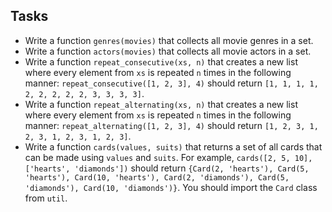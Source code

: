 

## Tasks

* Write a function `genres(movies)` that collects all movie genres in a set.
* Write a function `actors(movies)` that collects all movie actors in a set.
* Write a function `repeat_consecutive(xs, n)` that creates a new list where every element from `xs` is repeated `n` times in the following manner:
  `repeat_consecutive([1, 2, 3], 4)` should return `[1, 1, 1, 1, 2, 2, 2, 2, 2, 3, 3, 3, 3]`.
* Write a function `repeat_alternating(xs, n)` that creates a new list where every element from `xs` is repeated `n` times in the following manner:
  `repeat_alternating([1, 2, 3], 4)` should return `[1, 2, 3, 1, 2, 3, 1, 2, 3, 1, 2, 3]`.
* Write a function `cards(values, suits)` that returns a set of all cards that can be made using `values` and `suits`.
  For example, `cards([2, 5, 10], ['hearts', 'diamonds'])` should return `{Card(2, 'hearts'), Card(5, 'hearts'), Card(10, 'hearts'), Card(2, 'diamonds'), Card(5, 'diamonds'), Card(10, 'diamonds')}`.
  You should import the `Card` class from `util`.
